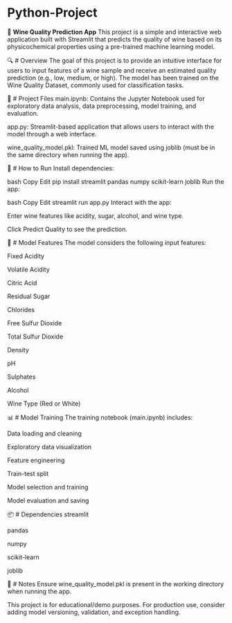 # Python-Project

🍷 **Wine Quality Prediction App**
This project is a simple and interactive web application built with Streamlit that predicts the quality of wine based on its physicochemical properties using a pre-trained machine learning model.

🔍 # Overview
The goal of this project is to provide an intuitive interface for users to input features of a wine sample and receive an estimated quality prediction (e.g., low, medium, or high). The model has been trained on the Wine Quality Dataset, commonly used for classification tasks.

📁 # Project Files
main.ipynb: Contains the Jupyter Notebook used for exploratory data analysis, data preprocessing, model training, and evaluation.

app.py: Streamlit-based application that allows users to interact with the model through a web interface.

wine_quality_model.pkl: Trained ML model saved using joblib (must be in the same directory when running the app).

🚀 # How to Run
Install dependencies:

bash
Copy
Edit
pip install streamlit pandas numpy scikit-learn joblib
Run the app:

bash
Copy
Edit
streamlit run app.py
Interact with the app:

Enter wine features like acidity, sugar, alcohol, and wine type.

Click Predict Quality to see the prediction.

🧠 # Model Features
The model considers the following input features:

Fixed Acidity

Volatile Acidity

Citric Acid

Residual Sugar

Chlorides

Free Sulfur Dioxide

Total Sulfur Dioxide

Density

pH

Sulphates

Alcohol

Wine Type (Red or White)

📊 # Model Training
The training notebook (main.ipynb) includes:

Data loading and cleaning

Exploratory data visualization

Feature engineering

Train-test split

Model selection and training

Model evaluation and saving

📦 # Dependencies
streamlit

pandas

numpy

scikit-learn

joblib

📌 # Notes
Ensure wine_quality_model.pkl is present in the working directory when running the app.

This project is for educational/demo purposes. For production use, consider adding model versioning, validation, and exception handling.
